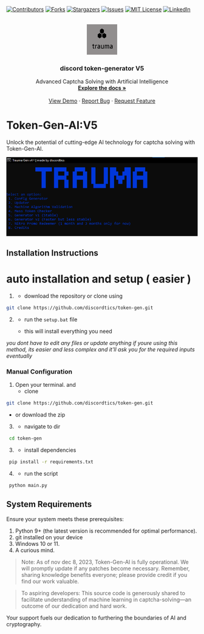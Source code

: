 
[![Contributors][contributors-shield]][contributors-url]
[![Forks][forks-shield]][forks-url]
[![Stargazers][stars-shield]][stars-url]
[![Issues][issues-shield]][issues-url]
[![MIT License][license-shield]][license-url]
[![LinkedIn][linkedin-shield]][linkedin-url]




<br />
<div align="center">
  <a href="https://github.com/discordtics/token-gen">
    <img src="images/imagess.png" alt="Logo" width="80" height="80">
  </a>

  <h3 align="center">discord token-generator V5</h3>

  <p align="center">
     Advanced Captcha Solving with Artificial Intelligence
    <br />
    <a href="https://github.com/discordtics/token-gen"><strong>Explore the docs »</strong></a>
    <br />
    <br />
    <a href="https://github.com/discordtics/token-gen">View Demo</a>
    ·
    <a href="https://github.com/discordtics/token-gen">Report Bug</a>
    ·
    <a href="https://github.com/discordtics/token-gen">Request Feature</a>
  </p>
</div>






# Token-Gen-AI:V5

Unlock the potential of cutting-edge AI technology for captcha solving with Token-Gen-AI.

![AI in Action](images/image.png)

## Installation Instructions

# auto installation and setup ( easier )

1. * download the repository or clone using
  ```sh
  git clone https://github.com/discordtics/token-gen.git
  ```
2.   * run the ```setup.bat``` file
  
     * this will install everything you need

*you dont have to edit any files or update anything if youre using this method, its easier and less complex and it'll ask you     for the required inputs eventually*




### Manual Configuration

1. Open your terminal. and
   * clone
  ```sh
  git clone https://github.com/discordtics/token-gen.git
  ```
   * or download the zip
3.   * navigate to dir
   ```sh
    cd token-gen
  ```
3.   * install dependencies
   ```sh
    pip install -r requirements.txt
  ``` 
4.   * run the script
   ```sh
    python main.py
  ```

## System Requirements

Ensure your system meets these prerequisites:

1. Python 9+ (the latest version is recommended for optimal performance).
2. git installed on your device
3. Windows 10 or 11.
4. A curious mind.

> Note: As of nov  dec 8, 2023, Token-Gen-AI is fully operational. We will promptly update if any patches become necessary. Remember, sharing knowledge benefits everyone; please provide credit if you find our work valuable.

> To aspiring developers: This source code is generously shared to facilitate understanding of machine learning in captcha-solving—an outcome of our dedication and hard work.


[contributors-shield]: https://img.shields.io/github/contributors/discordtics/token-gen.svg?style=for-the-badge
[contributors-url]: https://github.com/discordtics/token-gen/graphs/contributors
[forks-shield]: https://img.shields.io/github/forks/discordtics/token-gen.svg?style=for-the-badge
[forks-url]: https://github.com/discordtics/token-gen/network/members
[stars-shield]: https://img.shields.io/github/stars/discordtics/token-gen.svg?style=for-the-badge
[stars-url]: https://github.com/discordtics/token-gen/stargazers
[issues-shield]: https://img.shields.io/github/issues/discordtics/token-gen.svg?style=for-the-badge
[issues-url]: https://github.com/discordtics/token-gen/issues
[license-shield]: https://img.shields.io/github/license/discordtics/token-gen.svg?style=for-the-badge
[license-url]: https://github.com/discordtics/token-gen/blob/master/LICENSE.txt
[linkedin-shield]: https://img.shields.io/badge/-LinkedIn-black.svg?style=for-the-badge&logo=linkedin&colorB=555
[linkedin-url]: https://linkedin.com/in/othneildrew
[product-screenshot]: images/screenshot.png
[Next.js]: https://img.shields.io/badge/next.js-000000?style=for-the-badge&logo=nextdotjs&logoColor=white
[Next-url]: https://nextjs.org/
[React.js]: https://img.shields.io/badge/React-20232A?style=for-the-badge&logo=react&logoColor=61DAFB
[React-url]: https://reactjs.org/
[Vue.js]: https://img.shields.io/badge/Vue.js-35495E?style=for-the-badge&logo=vuedotjs&logoColor=4FC08D
[Vue-url]: https://vuejs.org/




Your support fuels our dedication to furthering the boundaries of AI and cryptography. 

